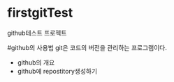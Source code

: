 # firstgitTest
github테스트 프로젝트

#github의 사용법
git은 코드의 버전을 관리하는 프로그램이다.
 - github의 개요
 - github에 repostitory생성하기
